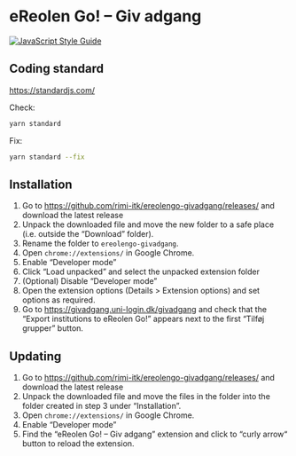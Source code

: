 # eReolen Go! – Giv adgang

[![JavaScript Style Guide](https://img.shields.io/badge/code_style-standard-brightgreen.svg)](https://standardjs.com)

## Coding standard

https://standardjs.com/

Check:

```sh
yarn standard
```

Fix:

```sh
yarn standard --fix
```

## Installation

1. Go to https://github.com/rimi-itk/ereolengo-givadgang/releases/ and download
   the latest release
2. Unpack the downloaded file and move the new folder to a safe place
   (i.e. outside the “Download” folder).
3. Rename the folder to `ereolengo-givadgang`.
4. Open `chrome://extensions/` in Google Chrome.
5. Enable “Developer mode”
6. Click “Load unpacked” and select the unpacked extension folder
7. (Optional) Disable “Developer mode”
8. Open the extension options (Details > Extension options) and set options as
   required.
9. Go to https://givadgang.uni-login.dk/givadgang and check that the “Export
   institutions to eReolen Go!” appears next to the first “Tilføj grupper”
   button.

## Updating

1. Go to https://github.com/rimi-itk/ereolengo-givadgang/releases/ and download
   the latest release
2. Unpack the downloaded file and move the files in the folder into the folder
   created in step 3 under “Installation”.
3. Open `chrome://extensions/` in Google Chrome.
4. Enable “Developer mode”
5. Find the “eReolen Go! – Giv adgang” extension and click to “curly arrow“
   button to reload the extension.
